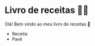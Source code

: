 # Livro de receitas :woman_cook:

Olá! Bem  vindo ao meu livro de receitas :wave:

- Receita
- Pavê
